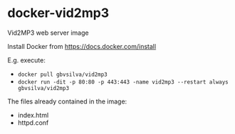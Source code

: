 # docker-vid2mp3
Vid2MP3 web server image

Install Docker from https://docs.docker.com/install

E.g. execute:

- `docker pull gbvsilva/vid2mp3`
- `docker run -dit -p 80:80 -p 443:443 -name vid2mp3 --restart always gbvsilva/vid2mp3`

The files already contained in the image:

- index.html
- httpd.conf
